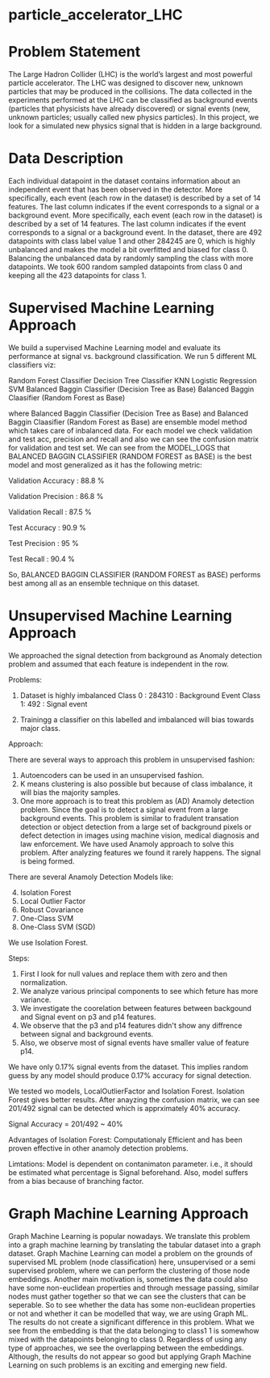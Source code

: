 # particle_accelerator_LHC

# Problem Statement

The Large Hadron Collider (LHC) is the world’s largest and most powerful particle accelerator. The LHC was designed to discover new, unknown particles that may be produced in the collisions. The data collected in the experiments performed at the LHC can be classified as background events (particles that physicists have already discovered) or signal events (new, unknown particles; usually called new physics particles). In this project, we look for a simulated new physics signal that is hidden in a large background.

# Data Description

Each individual datapoint in the dataset contains information about an independent event that has been observed in the detector. More specifically, each event (each row in the dataset) is described by a set of 14 features. The last column indicates if the event corresponds to a signal or a background event. More specifically, each event (each row in the dataset) is described by a set of 14 features. The last column indicates if the event corresponds to a signal or a background event. In the dataset, there are 492 datapoints with class label value 1 and other 284245 are 0, which is highly unbalanced and makes the model a bit overfitted and biased for class 0. Balancing the unbalanced data by randomly sampling the class with more datapoints. We took 600 random sampled datapoints from class 0 and keeping all the 423 datapoints for class 1.

# Supervised Machine Learning Approach

We build a supervised Machine Learning model and evaluate its performance at signal vs. background classification. We run 5 different ML classifiers viz:

Random Forest Classifier
Decision Tree Classifier
KNN
Logistic Regression
SVM
Balanced Baggin Classifier (Decision Tree as Base)
Balanced Baggin Claasifier (Random Forest as Base)

where Balanced Baggin Classifier (Decision Tree as Base) and Balanced Baggin Claasifier (Random Forest as Base) are ensemble model method which takes care of inbalanced data. For each model we check validation and test acc, precision and recall
and also we can see the confusion matrix for validation and test set. We can see from the MODEL_LOGS that BALANCED BAGGIN CLASSIFIER (RANDOM FOREST as BASE) is the best model and most generalized as it has the following metric:

Validation Accuracy : 88.8 %

Validation Precision : 86.8 %

Validation Recall : 87.5 %

Test Accuracy : 90.9 %

Test Precision : 95 %

Test Recall : 90.4 %

So, BALANCED BAGGIN CLASSIFIER (RANDOM FOREST as BASE) performs best among all as an ensemble technique on this dataset.


# Unsupervised Machine Learning Approach

We approached the signal detection from background as Anomaly detection problem and assumed that each feature is independent in the row.


Problems:
1. Dataset is highly imbalanced
Class 0 :  284310  : Background Event
Class 1:      492  : Signal event

2. Trainingg a classifier on this labelled and imbalanced will bias towards major class.

Approach:

There are several ways to approach this problem in unsupervised fashion:

1. Autoencoders can be used in an unsupervised fashion.
2. K means clustering is also possible but because of class imbalance, it will bias the majority
samples.
3. One more approach is to treat this problem as (AD) Anamoly detection problem. Since the
goal is to detect a signal event from a large background events. This problem is similar to fradulent transation detection or object detection from a large set of background pixels or defect detection in images using machine vision, medical diagnosis and law enforcement. We have used Anamoly approach to solve this problem. After analyzing features we found it rarely happens. The signal is being formed.

There are several Anamoly Detection Models like:

4. Isolation Forest
5. Local Outlier Factor
6. Robust Covariance
7. One-Class SVM
8. One-Class SVM (SGD)

We use Isolation Forest.

Steps:
1. First I look for null values and replace them with zero and then normalization.
2. We analyze various principal components to see which feture has more variance.
3. We investigate the coorelation between features between backgound and Signal event on p3 and p14 features.
4. We observe that the p3 and p14 features didn't show any diffrence between signal and background events.
5. Also, we observe most of signal events have smaller value of feature p14. 

We have only 0.17% signal events from the dataset. This implies random guess by any model should produce 0.17% accuracy for signal detection.

We tested wo models, LocalOutlierFactor and Isolation Forest. Isolation Forest gives better results. 
After anayzing the confusion matrix, we can see 201/492 signal can be detected which is apprximately 40% accuracy.

Signal Accuracy  = 201/492 ~ 40%

Advantages of Isolation Forest:
Computationaly Efficient and has been proven effective in other anamoly detection problems.

Limtations:
Model is dependent on contanimaton parameter. i.e., it should be estimated what percentage is Signal beforehand. Also, model suffers from a bias because of branching factor.




# Graph Machine Learning Approach
Graph Machine Learning is popular nowadays. We translate this problem into a graph machine learning by translating the tabular dataset into a graph dataset. Graph Machine Learning can model a problem on the grounds of supervised ML problem (node classification) here, unsupervised or a semi supervised problem, where we can perform the clustering of those node embeddings. Another main motivation is, sometimes the data could also have some non-euclidean properties and through message passing, similar nodes must gather together so that we can see the clusters that can be seperable. So to see whether the data has some non-euclidean properties or not and whether it can be modelled that way, we are using Graph ML.
The results do not create a significant difference in this problem. What we see from the embedding is that the data belonging to class1 1 is somewhow mixed with the datapoints belonging to class 0. Regardless of using any type of approaches, we see the overlapping between the embeddings. Although, the results do not appear so good but applying Graph Machine Learning on such problems is an exciting and emerging new field.
